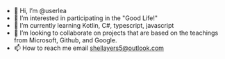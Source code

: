 - 👋 Hi, I’m @userlea
- 👀 I’m interested in participating in the "Good Life!"
- 🌱 I’m currently learning Kotlin, C#, typescript, javascript
- 💞️ I’m looking to collaborate on projects that are based on the teachings from Microsoft, Github, and Google.
- 📫 How to reach me email shellayers5@outlook.com

<!---
userlea/userlea is a ✨ special ✨ repository because its `README.md` (this file) appears on your GitHub profile.
You can click the Preview link to take a look at your changes.
--->
